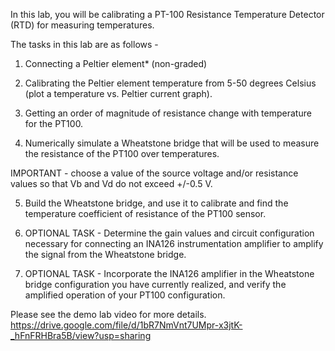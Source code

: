 In this lab, you will be calibrating a PT-100 Resistance Temperature Detector (RTD) for measuring temperatures. 

The tasks in this lab are as follows - 

1. Connecting a Peltier element* (non-graded)

2. Calibrating the Peltier element temperature from 5-50 degrees Celsius (plot a temperature vs. Peltier current graph). 

3. Getting an order of magnitude of resistance change with temperature for the PT100.

4. Numerically simulate a Wheatstone bridge that will be used to measure the resistance of the PT100 over temperatures. 

IMPORTANT - choose a value of the source voltage and/or resistance values so that Vb and Vd do not exceed +/-0.5 V. 

5. Build the Wheatstone bridge, and use it to calibrate and find the temperature coefficient of resistance of the PT100 sensor. 

6. OPTIONAL TASK - Determine the gain values and circuit configuration necessary for connecting an INA126 instrumentation amplifier to amplify the signal from the Wheatstone bridge. 

7. OPTIONAL TASK - Incorporate the INA126 amplifier in the Wheatstone bridge configuration you have currently realized, and verify the amplified operation of your PT100 configuration. 

Please see the demo lab video for more details. 
https://drive.google.com/file/d/1bR7NmVnt7UMpr-x3jtK-_hFnFRHBra5B/view?usp=sharing
